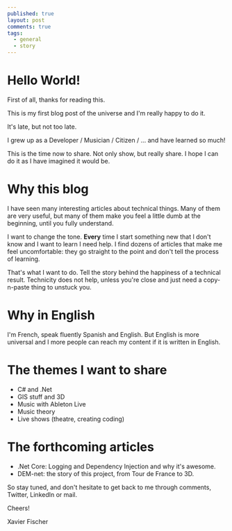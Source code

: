 ```yaml
---
published: true
layout: post
comments: true
tags:
  - general
  - story
---
```


# Hello World!

First of all, thanks for reading this.

This is my first blog post of the universe and I'm really happy to do it.

It's late, but not too late.

I grew up as a Developer / Musician / Citizen / ... and have learned so much!

This is the time now to share. Not only show, but really share. I hope I can do it as I have imagined it would be.

# Why this blog

I have seen many interesting articles about technical things. Many of them are very useful, but many of them make you feel a little dumb at the beginning, until you fully understand.

I want to change the tone. **Every** time I start something new that I don't know and I want to learn I need help. I find dozens of articles that make me feel uncomfortable: they go straight to the point and don't tell the process of learning.

That's what I want to do. Tell the story behind the happiness of a technical result. Technicity does not help, unless you're close and just need a copy-n-paste thing to unstuck you.

# Why in English

I'm French, speak fluently Spanish and English.
But English is more universal and I more people can reach my content if it is written in English.

# The themes I want to share

- C# and .Net
- GIS stuff and 3D
- Music with Ableton Live
- Music theory
- Live shows (theatre, creating coding)

# The forthcoming articles

- .Net Core: Logging and Dependency Injection and why it's awesome.
- DEM-net: the story of this project, from Tour de France to 3D.

So stay tuned, and don't hesitate to get back to me through comments, Twitter, LinkedIn or mail.

Cheers!

Xavier Fischer